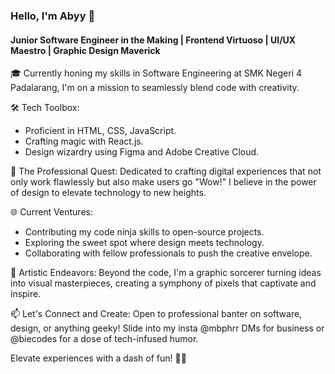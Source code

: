 ### Hello, I'm Abyy 👋

#### Junior Software Engineer in the Making | Frontend Virtuoso | UI/UX Maestro | Graphic Design Maverick

🎓 Currently honing my skills in Software Engineering at SMK Negeri 4 Padalarang, I'm on a mission to seamlessly blend code with creativity.

🛠️ Tech Toolbox:
- Proficient in HTML, CSS, JavaScript.
- Crafting magic with React.js.
- Design wizardry using Figma and Adobe Creative Cloud.

🚀 The Professional Quest:
Dedicated to crafting digital experiences that not only work flawlessly but also make users go "Wow!" I believe in the power of design to elevate technology to new heights.

🌐 Current Ventures:
- Contributing my code ninja skills to open-source projects.
- Exploring the sweet spot where design meets technology.
- Collaborating with fellow professionals to push the creative envelope.

🎨 Artistic Endeavors:
Beyond the code, I'm a graphic sorcerer turning ideas into visual masterpieces, creating a symphony of pixels that captivate and inspire.

📫 Let's Connect and Create:
Open to professional banter on software, design, or anything geeky! Slide into my insta @mbphrr DMs for business or @biecodes for a dose of tech-infused humor.

Elevate experiences with a dash of fun! 🚀✨
